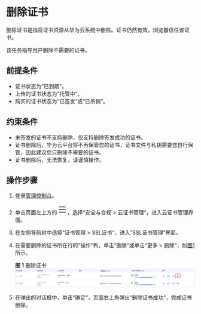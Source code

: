 # 删除证书<a name="ZH-CN_TOPIC_0110866180"></a>

删除证书是指将证书资源从华为云系统中删除。证书仍然有效，浏览器信任该证书。

该任务指导用户删除不需要的证书。

## 前提条件<a name="zh-cn_topic_0000001124316649_zh-cn_topic_0110866180_section556861155951"></a>

-   证书状态为“已到期“。
-   上传的证书状态为“托管中“。
-   购买的证书状态为“已签发“或“已吊销“。

## 约束条件<a name="zh-cn_topic_0000001124316649_zh-cn_topic_0110866180_section101065361313"></a>

-   未签发的证书不支持删除，仅支持删除签发成功的证书。
-   证书删除后，华为云平台将不再保管您的证书，证书文件与私钥需要您自行保管，因此建议您只删除不需要的证书。
-   证书删除后，无法恢复，请谨慎操作。

## 操作步骤<a name="zh-cn_topic_0000001124316649_zh-cn_topic_0110866180_section408105191602"></a>

1.  登录[管理控制台](https://console.huaweicloud.com/)。
2.  单击页面左上方的![](figures/icon-servicelist.png)，选择“安全与合规  \>  云证书管理“，进入云证书管理界面。
3.  在左侧导航树中选择“证书管理  \>  SSL证书“，进入“SSL证书管理“界面。

1.  在需要删除的证书所在行的“操作“列，单击“删除“或单击“更多 \> 删除“，如[图1](#zh-cn_topic_0000001124316649_zh-cn_topic_0110866180_fig75253510311)所示。

    **图 1**  删除证书<a name="zh-cn_topic_0000001124316649_zh-cn_topic_0110866180_fig75253510311"></a>  
    ![](figures/删除证书.png "删除证书")

2.  在弹出的对话框中，单击“确定“，页面右上角弹出“删除证书成功“，完成证书删除。


